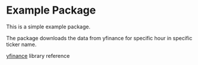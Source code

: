 # Example Package

This is a simple example package. 

The package downloads the data from yfinance 
for specific hour in specific ticker name.

[yfinance](https://pypi.org/project/yfinance/) library reference